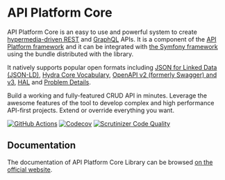 # API Platform Core

API Platform Core is an easy to use and powerful system to create [hypermedia-driven REST](https://en.wikipedia.org/wiki/HATEOAS) and [GraphQL](https://graphql.org/) APIs.
It is a component of the [API Platform framework](https://api-platform.com) and it can be integrated
with [the Symfony framework](https://symfony.com) using the bundle distributed with the library.

It natively supports popular open formats including [JSON for Linked Data (JSON-LD)](https://json-ld.org), [Hydra Core Vocabulary](https://www.hydra-cg.com), [OpenAPI v2 (formerly Swagger) and v3](https://www.openapis.org), [HAL](https://tools.ietf.org/html/draft-kelly-json-hal-08) and [Problem Details](https://tools.ietf.org/html/rfc7807).

Build a working and fully-featured CRUD API in minutes. Leverage the awesome features of the tool to develop complex and
high performance API-first projects. Extend or override everything you want.

[![GitHub Actions](https://github.com/api-platform/core/workflows/CI/badge.svg?branch=main)](https://github.com/api-platform/core/actions?query=workflow%3ACI+branch%3Amain)
[![Codecov](https://codecov.io/gh/api-platform/core/branch/main/graph/badge.svg)](https://codecov.io/gh/api-platform/core/branch/main)
[![Scrutinizer Code Quality](https://scrutinizer-ci.com/g/api-platform/core/badges/quality-score.png?b=main)](https://scrutinizer-ci.com/g/api-platform/core/?branch=main)

## Documentation

The documentation of API Platform Core Library can be browsed [on the official website](https://api-platform.com/docs/core).
